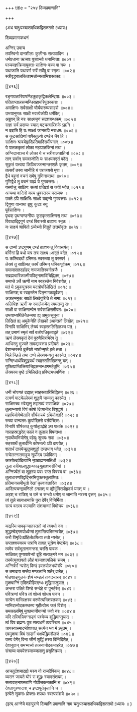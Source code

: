 +++
title = "२५४ दिव्यप्रमाणानि"

+++

\{अथ चतुःपञ्चाशदधिकद्विशततमो ऽध्यायः\}

दिव्यप्रमाणकथनं  
    
अग्निर् उवाच  
तपस्विनो दानशीलाः कुलीनाः सत्यवादिनः ।  
धर्मप्रधाना ऋजवः पुत्रवन्तो धनान्विताः   ॥००१॥  
पञ्चयज्ञक्रियायुक्ताः साक्षिणः पञ्च वा त्रयः   ।  
यथाजाति यथावर्ण सर्वे सर्वेषु वा स्मृताः ॥००२॥  
स्त्रीवृद्धबालकितवमत्तोन्मत्ताभिशस्तकाः ।  

[[४१६]]
    
रङ्गावतारिपाषण्डिकूटकृद्विकलेन्द्रियाः   ॥००३॥  
पतिताप्तान्नसम्बन्धिसहायरिपुतस्कराः ।  
अमाक्षिणः सर्वसाक्षी चौर्यपारुष्यसाहसे   ॥००४॥  
उभयानुमतः साक्षी भवत्येकोपि धर्मवित् ।  
अब्रुवन् हि नरः साक्ष्यमृणं सदशबन्धकम्   ॥००५॥  
राज्ञा सर्वं प्रदाप्यः स्यात् षट्चत्वारिंशके ऽह्ननि   ।  
न ददाति हि यः साक्ष्यं जानन्नपि नराधमः   ॥००६॥  
स कूटसाक्षिणां पापैस्तुल्यो दण्डेन चैव हि   ।  
साक्षिणः श्रावयेद्वादिप्रतिवादिसमीपगान् ॥००७॥  
ये पातककृतां लोका महापातकिनां तथा ।  
अग्निदानाञ्च ये लोका ये च स्त्रीबालघातिनां ॥००८॥  
तान् सर्वान् समवाप्नोति यः साक्ष्यमनृतं वदेत्   ।  
सुकृतं यत्त्वया किञ्चिज्जन्मान्तरशतैः कृतम्   ॥००९॥  
तत्सर्वं तस्य जानीहि यं पराजयसे मृषा ।  
द्वैधे बहूनां वचनं समेषु गुणिनान्तथा ॥०१०॥  
गुणिद्वैधे तु वचनं ग्राह्यं ये गुणवत्तराः ।  
यस्योचुः साक्षिणः सत्यां प्रतिज्ञां स जयी भवेत्   ॥०११॥  
अन्यथा वादिनो यस्य ध्रूवस्तस्य पराजयः ।  
उक्ते ऽपि साक्षिभिः साक्ष्ये यद्यन्ये गुणवत्तराः   ॥०१२॥  
द्विगुणा वान्यथा ब्रूयुः कूटाः स्युः  
पूर्वसाक्षिणः ।  
पृथक् पृथग्दण्डनीयाः कूटकृत्साक्षिणस् तथा   ॥०१३॥  
विवादाद्द्विगुणं दण्डं विवास्यो ब्राह्मणः स्मृतः   ।  
यः साक्ष्यं श्रावितो ऽन्येभ्यो निह्नुते तत्तमोवृतः   ॥०१४॥  

[[४१७]]
    
स दाप्यो ऽष्टगुणम् दण्डं ब्राह्मणन्तु विवासयेत्   ।  
वर्णिनां हि बधो यत्र तत्र साक्ष्य।अनृतं वदेत्   ॥०१५॥  
यः कश्चिदर्थो ऽभिमतः स्वरुच्या तु परस्परं ।  
लेख्यं तु साक्षिमत् कार्यं तस्मिन् धनिकपूर्वकम्   ॥०१६॥  
समामासतदर्हाहर् नामजातिस्वगोत्रजैः ।  
सब्रह्मचारिकात्मीयपितृनामादिचिह्नितम् ॥०१७॥  
समाप्ते ऽर्थे ऋणी नाम स्वहस्तेन निवेशयेत् ।  
मतं मे ऽमुकपुत्रस्य यदत्रोपरिलेखितं ॥०१८॥  
साक्षिणश् च स्वहस्तेन पितृनामकपूर्वकम् ।  
अत्राहममुकः साक्षी लिखेयुरिति ते समाः ॥०१९॥  
अलिपिज्ञ ऋणी यः स्यालेकयेत् स्वमतन्तु सः ।  
साक्षी वा साक्षिणान्येन सर्वसाक्षिसमीपतः   ॥०२०॥  
उभयाभ्यर्थितेनैतन्मया ह्य् अमुकसूनुना ।  
लिखितं ह्य् अमुकेनेति लेखको ऽथान्ततो लिखेत् ॥०२१॥  
विनापि साक्षिभिर् लेख्यं स्वहस्तलिखितञ्च यत् ।  
तत् प्रमाणं स्मृतं सर्वं बलोपधिकृतादृते   ॥०२२॥  
ऋणं लेख्यकृतं देयं पुरुषैस्त्रिभिरेव तु ।  
आधिस्तु भुज्यते तावद्यावत्तन्न प्रदीयते ॥०२३॥  
देशान्तरस्थे दुर्लेख्ये नष्टोन्मृष्टे हृते तथा   ।  
भिन्ने च्छिन्ने तथा दग्धे लेख्यमन्यत्तु कारयेत् ॥०२४॥  
सन्दिग्धार्थविशुद्ध्यर्थं स्वहस्तलिखितन्तु यत् ।  
युक्तिप्राप्तिक्रियाचिह्नसम्बन्धागमहेतुभिः ॥०२५॥  
लेख्यस्य पृष्ठे ऽभिलिखेत् प्रविष्टमधमर्णिनः   ।  

[[४१८]]
    
धनी चोपगतं दद्यात् स्वहस्तपरिचिह्नितम् ॥०२६॥  
दत्वर्णं पाटयेल्लेख्यं शुद्ध्यै चान्यत्तु कारयेत्   ।  
साक्षिमच्च भवेद्यत्तु तद्दातव्यं ससाक्षिकं ॥०२७॥  
तुलाग्न्यापो विषं कोषो दिव्यानीह विशुद्धये ।  
महाभियोगेष्वेतानि शीर्षकस्थे ऽभियोक्तरि ॥०२८॥  
रुच्या वान्यतरः कुर्यादितरो वर्तयेच्छिरः ।  
विनापि शीर्षकात् कुर्यान्नृपद्रोहे ऽथ पातके ॥०२९॥  
नासहस्राद्धरेत् फालं न तुलान्न विषन्तथा ।  
नृपार्थेष्वभियोगेषु वहेयुः शुचयः सदा   ॥०३०॥  
सहस्रार्थे तुलादीनि कोषमल्पे ऽपि दापयेत् ।  
शतार्धं दापयेच्छुद्धमशुद्धो दण्डभाग् भवेत्   ॥०३१॥  
सचेलस्नातमाहूय सूर्योदय उपोषितम् ।  
कारयेत्दर्वदिव्यानि नृपब्राह्मणसन्निधौ ॥०३२॥  
तुला स्त्रीबालवृद्धान्धपङ्गुब्राह्मणरोगिणां   ।  
अग्निर्ज्वलं वा शूद्रस्य यवाः सप्त विषस्य वा ॥०३३॥  
तुलाधारणविद्वद्भिरभियुक्तस्तुलाश्रितः ।  
प्रतिमानसमीभूतो रेखां कृत्वावतारितः ॥०३४॥  
आदित्यचन्द्रावनिलो ऽनलश् च द्यौर्भूमिरापोहृदयं यमश् च   ।  
अहश् च रात्रिश् च उभे च सन्ध्ये धर्मश् च जानाति नरस्य वृत्तम्   ॥०३५॥  
त्वं तुले सत्यधामासि पुरा देवैर् विनिर्मिता ।  
सत्यं वदस्व कल्याणि संशयान्मां विमोचय ॥०३६॥  

[[४१९]]
    
यद्यस्मि पापकृन्मातस्ततो मां त्वमधो नय ।  
शुद्धश्चेद्गमयोर्ध्वम्मां तुलामित्यभिमन्त्रयेत् ॥०३७॥  
करौ विमृदितव्रीहेर्लक्षयित्वा ततो न्यसेत् ।  
सप्ताश्वप्त्यस्य पत्राणि तावत् सूत्रेण वेष्टयेत् ॥०३८॥  
त्वमेव सर्वभूतानामन्तश् चरसि पावक ।  
साक्षिवत् पुण्यपापेभ्यो ब्रूहि सत्यङ्गरे मम ॥०३९॥  
तस्येत्युक्तवतो लौहं पञ्चाशत्पलिकं समम् ।  
अग्निर्वर्णं न्यसेत् पिण्डं हस्तयोरुभयोरपि ॥०४०॥  
स तमादाय सप्तैव मण्डलानि शतैर् व्रजेत् ।  
षोडशाङ्गुलकं ज्ञेयं मण्डलं तावदन्तरम्   ॥०४१॥  
मुक्त्वाग्निं मृदितव्रीहिरदग्धः शुद्धिमाप्नुयात्   ।  
अन्तरा पतिते पिण्डे सन्देहे वा पुनर्हरेत् ॥०४२॥  
पवित्राणां पवित्र त्वं शोध्यं शोधय पावन   ।  
सत्येन माभिरक्षस्व वरुणेत्यभिशस्तकम् ॥०४३॥  
नाभिदघ्नोदकस्थस्य गृहीत्वोरू जलं विशेत् ।  
समकालमिषुं मुक्तमानीयान्यो जवो नरः ॥०४४॥  
यदि तस्मिन्निमग्नाङ्गं पश्येच्च शुद्धिमाप्नुयात् ।  
त्वं विष ब्रह्मणः पुत्र सत्यधर्मे व्यवस्थित ॥०४५॥  
त्रायस्वास्मादभीशापात् सत्येन भव मे ऽमृतम् ।  
एवमुक्त्वा विषं सार्ङ्गं भक्षयेद्धिमशैलजं   ॥०४६॥  
यस्य वेगैर् विना जीर्णं शुद्धिं तस्य विनिर्दिशेत् ।  
देवानुग्रान् समभ्यर्च्य तत्स्नानोदकमाहरेत् ॥०४७॥  
संश्राव्य पापयेत्तस्माज्जलात्तु प्रसृतित्रयम् ।  

[[४२०]]
    
आचतुर्दशमादह्नो यस्य नो राजदैविकम् ॥०४८॥  
व्यसनं जायते घोरं स शुद्धः स्यादसंशयम्   ।  
सत्यवाहनशस्त्राणि गोवीजकनकानि च ॥०४९॥  
देवतागुरुपादाश् च इष्टापूर्तकृतानि च ।  
इत्येते सुकराः प्रोक्ताः शपथाः स्वल्पसंशये   ॥०५०॥  
    
\{इत्य् आग्नेये महापुराणे दिव्यानि प्रमाणानि नाम चतुःपञ्चाशदधिकद्विशततमो ऽध्यायः ॥  }
    